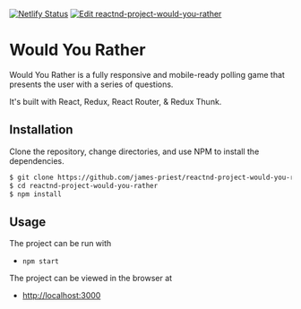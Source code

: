 [![Netlify Status](https://api.netlify.com/api/v1/badges/a716b2bd-1082-43d9-bd17-cd3684d2d7ad/deploy-status)](https://app.netlify.com/sites/reactnd-would-you-rather/deploys)
[![Edit reactnd-project-would-you-rather](https://codesandbox.io/static/img/play-codesandbox.svg)](https://codesandbox.io/s/github/james-priest/reactnd-project-would-you-rather/tree/master/?fontsize=14)

# Would You Rather

Would You Rather is a fully responsive and mobile-ready polling game that presents the user with a series of questions.

It's built with React, Redux, React Router, & Redux Thunk.

## Installation

Clone the repository, change directories, and use NPM to install the dependencies.

```bash
$ git clone https://github.com/james-priest/reactnd-project-would-you-rather.git
$ cd reactnd-project-would-you-rather
$ npm install
```

## Usage

The project can be run with

- `npm start`

The project can be viewed in the browser at

- [http://localhost:3000](http://localhost:3000)
